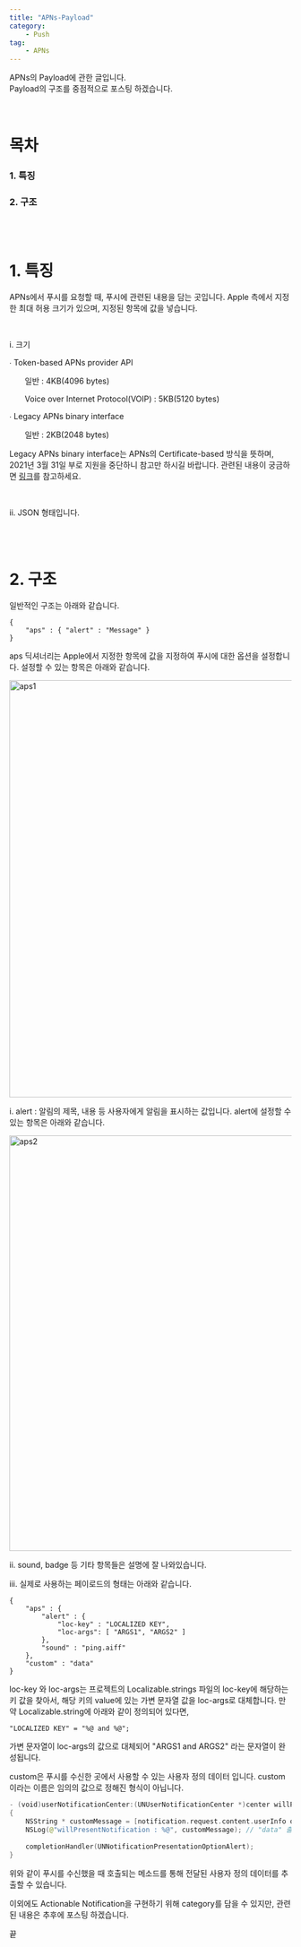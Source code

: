 ```yaml
---
title: "APNs-Payload"
category:
    - Push
tag:
    - APNs
---
```


APNs의 Payload에 관한 글입니다.   
Payload의 구조를 중점적으로 포스팅 하겠습니다.

<br/>

# 목차


### 1. 특징

### 2. 구조

<br/>
<br/>

# 1. 특징

APNs에서 푸시를 요청할 때, 푸시에 관련된 내용을 담는 곳입니다. Apple 측에서 지정한 최대 허용 크기가 있으며, 지정된 항목에 값을 넣습니다.

<br/>

i. 크기

∙ Token-based APNs provider API

&nbsp;&nbsp;&nbsp;&nbsp;&nbsp;&nbsp;&nbsp;일반 : 4KB(4096 bytes)

&nbsp;&nbsp;&nbsp;&nbsp;&nbsp;&nbsp;&nbsp;Voice over Internet Protocol(VOIP) : 5KB(5120 bytes)

∙ Legacy APNs binary interface

&nbsp;&nbsp;&nbsp;&nbsp;&nbsp;&nbsp;&nbsp;일반 : 2KB(2048 bytes)

Legacy APNs binary interface는 APNs의 Certificate-based 방식을 뜻하며, 2021년 3월 31일 부로 지원을 중단하니 참고만 하시길 바랍니다. 관련된 내용이 궁금하면 [링크](https://developer.apple.com/kr/news/)를 참고하세요.

<br/>

ii. JSON 형태입니다.

<br/>
<br/>

# 2. 구조

일반적인 구조는 아래와 같습니다.

~~~
{
    "aps" : { "alert" : "Message" }
}
~~~

aps 딕셔너리는 Apple에서 지정한 항목에 값을 지정하여 푸시에 대한 옵션을 설정합니다. 설정할 수 있는 항목은 아래와 같습니다.

<img width="745" alt="aps1" src="https://user-images.githubusercontent.com/61190690/98885617-b2b87880-24d5-11eb-92f4-553e2abf17e4.png">

<br/>

i. alert : 알림의 제목, 내용 등 사용자에게 알림을 표시하는 값입니다. alert에 설정할 수 있는 항목은 아래와 같습니다.

<img width="742" alt="aps2" src="https://user-images.githubusercontent.com/61190690/98885821-12af1f00-24d6-11eb-8e6a-e856bad3ed9d.png">

ii. sound, badge 등 기타 항목들은 설명에 잘 나와있습니다.

iii. 실제로 사용하는 페이로드의 형태는 아래와 같습니다.

~~~
{
    "aps" : {
        "alert" : {
            "loc-key" : "LOCALIZED KEY",
            "loc-args": [ "ARGS1", "ARGS2" ]
        },
        "sound" : "ping.aiff"
    },
    "custom" : "data"
}
~~~

loc-key 와 loc-args는 프로젝트의 Localizable.strings 파일의 loc-key에 해당하는 키 값을 찾아서, 해당 키의 value에 있는 가변 문자열 값을 loc-args로 대체합니다. 만약 Localizable.string에 아래와 같이 정의되어 있다면,

~~~
"LOCALIZED KEY" = "%@ and %@";
~~~

가변 문자열이 loc-args의 값으로 대체되어 "ARGS1 and ARGS2" 라는 문자열이 완성됩니다.

custom은 푸시를 수신한 곳에서 사용할 수 있는 사용자 정의 데이터 입니다. custom 이라는 이름은 임의의 값으로 정해진 형식이 아닙니다.

~~~swift
- (void)userNotificationCenter:(UNUserNotificationCenter *)center willPresentNotification:(UNNotification *)notification withCompletionHandler:(void (^)(UNNotificationPresentationOptions))completionHandler
{
    NSString * customMessage = [notification.request.content.userInfo objectForKey:@"custom"];
    NSLog(@"willPresentNotification : %@", customMessage); // "data" 출력
    
    completionHandler(UNNotificationPresentationOptionAlert);
}
~~~

위와 같이 푸시를 수신했을 때 호출되는 메소드를 통해 전달된 사용자 정의 데이터를 추출할 수 있습니다.

이외에도 Actionable Notification을 구현하기 위해 category를 담을 수 있지만, 관련된 내용은 추후에 포스팅 하겠습니다.

끝

